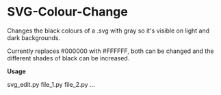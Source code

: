 # SVG-Colour-Change
Changes the black colours of a .svg with gray so it's visible on light and dark backgrounds.

Currently replaces  #000000 with #FFFFFF, both can be changed and the different shades of black can be increased.

**Usage**

svg_edit.py file_1.py file_2.py ...
